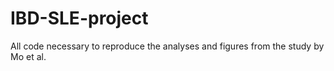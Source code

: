 # IBD-SLE-project
All code necessary to reproduce the analyses and figures from the study by Mo et al.
